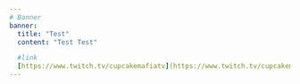 ```yaml
---
# Banner
banner:
  title: "Test"
  content: "Test Test"

  #link
  [https://www.twitch.tv/cupcakemafiatv](https://www.twitch.tv/cupcakemafiatv)
---
```

